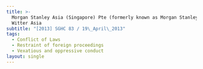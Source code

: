 ```yaml
---
title: >-
  Morgan Stanley Asia (Singapore) Pte (formerly known as Morgan Stanley Dean
  Witter Asia
subtitle: "[2013] SGHC 83 / 19\_April\_2013"
tags:
  - Conflict of Laws
  - Restraint of foreign proceedings
  - Vexatious and oppressive conduct
layout: single
---
```


